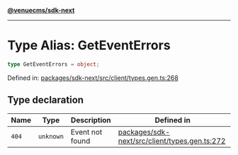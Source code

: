 [**@venuecms/sdk-next**](../Index.md)

***

# Type Alias: GetEventErrors

```ts
type GetEventErrors = object;
```

Defined in: [packages/sdk-next/src/client/types.gen.ts:268](https://github.com/venuecms/sdk/blob/93f6bf3ae5c71ab7e4dd72baca4ddff927ddbc9f/packages/sdk-next/src/client/types.gen.ts#L268)

## Type declaration

| Name | Type | Description | Defined in |
| ------ | ------ | ------ | ------ |
| <a id="404"></a> `404` | `unknown` | Event not found | [packages/sdk-next/src/client/types.gen.ts:272](https://github.com/venuecms/sdk/blob/93f6bf3ae5c71ab7e4dd72baca4ddff927ddbc9f/packages/sdk-next/src/client/types.gen.ts#L272) |
